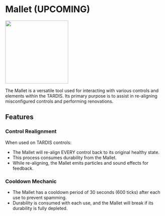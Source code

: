 # Mallet (UPCOMING)

<img src="mallet.png" height="200"/>

The Mallet is a versatile tool used for interacting with various controls and elements within the TARDIS. Its primary purpose is to assist in re-aligning misconfigured controls and performing renovations.

## Features

### Control Realignment
When used on TARDIS controls:
- The Mallet will re-align EVERY control back to its original healthy state.
- This process consumes durability from the Mallet.
- While re-aligning, the Mallet emits particles and sound effects for feedback.

### Cooldown Mechanic
- The Mallet has a cooldown period of 30 seconds (600 ticks) after each use to prevent spamming.
- Durability is consumed with each use, and the Mallet will break if its durability is fully depleted.
